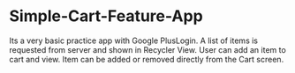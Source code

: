 # Simple-Cart-Feature-App
Its a very basic practice app with Google PlusLogin. A list of items is requested from server and shown in Recycler View. User can add an item to cart and view. Item can be added or removed directly from the Cart screen.
